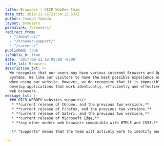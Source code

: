 ```yaml
---
title: Browsers | OICR WebDev Team
date_tdt: 2018-11-26T21:54:13.537Z
author: Joseph Yamada
layout: browsers
permalink: /browsers/
redirect_from:
  - "/about-us/"
  - "/browser-support/"
  - "/careers/"
published: true
isPublic_b: true
date: '2017-08-11 10:00:00 -0500'
title_txt: Browsers
description_txt: >-
  We recognize that our users may have various internet Browsers and Operating
  Systems. We like our visitors to have the best possible experience on the web
  when using our website. However, we do recognize that it is impossible to
  develop applications that work identically, efficiently and effectively on all
  web browsers. 
message_txt: |-
  ### OICR-WEBDEV websites supports\*
   * **current release of Chrome, and the previous two versions,**
   * **current release of Firefox, and the previous two versions,**
   * **current release of Safari, and the previous two versions,**
   * **current release of Microsoft Edge,**
   * **any other modern web browsers compatible with HTML5 and CSS3.**

   \* "Supports" means that the team will actively work to identify and fix bugs.

---
```



